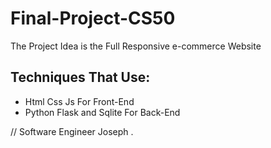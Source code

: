 # Final-Project-CS50

The Project Idea is the Full Responsive e-commerce Website
## Techniques That Use:
* Html Css Js For Front-End
* Python Flask and Sqlite For Back-End

// Software Engineer Joseph .

